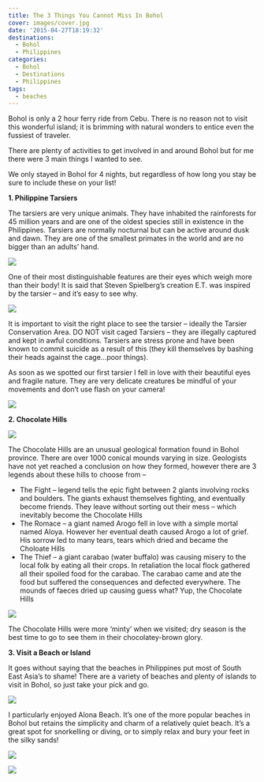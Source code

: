 ```yaml
---
title: The 3 Things You Cannot Miss In Bohol
cover: images/cover.jpg
date: '2015-04-27T18:19:32'
destinations:
  - Bohol
  - Philippines
categories:
  - Bohol
  - Destinations
  - Philippines
tags:
  - beaches
---
```

Bohol is only a 2 hour ferry ride from Cebu. There is no reason not to visit this wonderful island; it is brimming with natural wonders to entice even the fussiest of traveler.

There are plenty of activities to get involved in and around Bohol but for me there were 3 main things I wanted to see.

We only stayed in Bohol for 4 nights, but regardless of how long you stay be sure to include these on your list!



**1. Philippine Tarsiers**

The tarsiers are very unique animals. They have inhabited the rainforests for 45 million years and are one of the oldest species still in existence in the Philippines. Tarsiers are normally nocturnal but can be active around dusk and dawn. They are one of the smallest primates in the world and are no bigger than an adults’ hand.

![](images/17353743979_0b95a0e004_k_d.jpg)

One of their most distinguishable features are their eyes which weigh more than their body! It is said that Steven Spielberg’s creation E.T. was inspired by the tarsier – and it’s easy to see why.

![](images/17539820531_c7d5ed98a0_k_d.jpg)

It is important to visit the right place to see the tarsier – ideally the Tarsier Conservation Area. DO NOT visit caged Tarsiers – they are illegally captured and kept in awful conditions. Tarsiers are stress prone and have been known to commit suicide as a result of this (they kill themselves by bashing their heads against the cage…poor things).

As soon as we spotted our first tarsier I fell in love with their beautiful eyes and fragile nature. They are very delicate creatures be mindful of your movements and don’t use flash on your camera!

![](images/tarsier-694x1024.jpg)

**2. Chocolate Hills**

![](images/mintchoc.jpg)

The Chocolate Hills are an unusual geological formation found in Bohol province. There are over 1000 conical mounds varying in size. Geologists have not yet reached a conclusion on how they formed, however there are 3 legends about these hills to choose from –

-   The Fight – legend tells the epic fight between 2 giants involving rocks and boulders. The giants exhaust themselves fighting, and eventually become friends. They leave without sorting out their mess – which inevitably become the Chocolate Hills
-   The Romace – a giant named Arogo fell in love with a simple mortal named Aloya. However her eventual death caused Arogo a lot of grief. His sorrow led to many tears, tears which dried and became the Choloate Hills
-   The Thief – a giant carabao (water buffalo) was causing misery to the local folk by eating all their crops. In retaliation the local flock gathered all their spoiled food for the carabao. The carabao came and ate the food but suffered the consequences and defected everywhere. The mounds of faeces dried up causing guess what? Yup, the Chocolate Hills

![](images/chocolatehills1.jpg)

The Chocolate Hills were more ‘minty’ when we visited; dry season is the best time to go to see them in their chocolatey-brown glory.



**3. Visit a Beach or Island**

It goes without saying that the beaches in Philippines put most of South East Asia’s to shame! There are a variety of beaches and plenty of islands to visit in Bohol, so just take your pick and go.

![](images/17412919229_ce6dd9cd7d_k_d.jpg)

I particularly enjoyed Alona Beach. It’s one of the more popular beaches in Bohol but retains the simplicity and charm of a relatively quiet beach. It’s a great spot for snorkelling or diving, or to simply relax and bury your feet in the silky sands!

![](images/17596908352_d3d3ddc775_k_d.jpg)

![](images/alonabeach.jpg)
